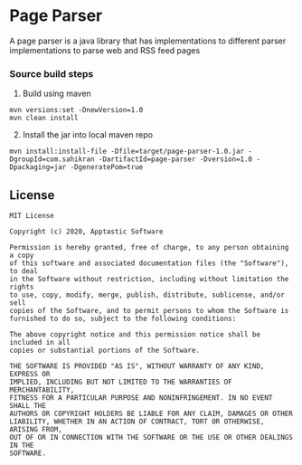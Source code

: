 # Page Parser

A page parser is a java library that has implementations to different parser implementations to parse web and RSS feed pages

### Source build steps
 1. Build using maven
 ```
 mvn versions:set -DnewVersion=1.0
 mvn clean install
 ```
 2. Install the jar into local maven repo
 ```
 mvn install:install-file -Dfile=target/page-parser-1.0.jar -DgroupId=com.sahikran -DartifactId=page-parser -Dversion=1.0 -Dpackaging=jar -DgeneratePom=true
 ```

## License

    MIT License
    
    Copyright (c) 2020, Apptastic Software
    
    Permission is hereby granted, free of charge, to any person obtaining a copy
    of this software and associated documentation files (the "Software"), to deal
    in the Software without restriction, including without limitation the rights
    to use, copy, modify, merge, publish, distribute, sublicense, and/or sell
    copies of the Software, and to permit persons to whom the Software is
    furnished to do so, subject to the following conditions:
    
    The above copyright notice and this permission notice shall be included in all
    copies or substantial portions of the Software.
    
    THE SOFTWARE IS PROVIDED "AS IS", WITHOUT WARRANTY OF ANY KIND, EXPRESS OR
    IMPLIED, INCLUDING BUT NOT LIMITED TO THE WARRANTIES OF MERCHANTABILITY,
    FITNESS FOR A PARTICULAR PURPOSE AND NONINFRINGEMENT. IN NO EVENT SHALL THE
    AUTHORS OR COPYRIGHT HOLDERS BE LIABLE FOR ANY CLAIM, DAMAGES OR OTHER
    LIABILITY, WHETHER IN AN ACTION OF CONTRACT, TORT OR OTHERWISE, ARISING FROM,
    OUT OF OR IN CONNECTION WITH THE SOFTWARE OR THE USE OR OTHER DEALINGS IN THE
    SOFTWARE.

